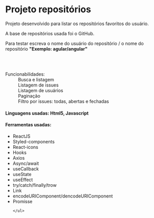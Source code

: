 <h1>Projeto repositórios </h1>

<div>
 
 <p>Projeto desenvolvido para listar os repositórios favoritos do usuário.</p>
 <p>A base de repositórios usada foi o GitHub.</p>
 <p>Para testar escreva o nome do usuário do repositório / o nome do repositório 
  <strong>"Exemplo: agular/angular" </strong>
  </p>
  <br />  <br />
  <dl>
    <dt>Funcionabilidades:<dt>
  <dd>Busca e listagem</dd>
  <dd>Listagem de issues</dd>
  <dd>Listagem de usuários</dd>
  <dd>Paginação</dd>
  <dd>Filtro por issues: todas, abertas e fechadas</dd>
  <dl>
    
   <h4>Linguagens usadas: Html5, Javascript</h4>
   
   <h4>Ferramentas usadas:</h4>
    <ul>
	<li>ReactJS</li>
	<li>Styled-components</li>
	<li>React-icons</li>
	<li>Hooks</li>
	<li>Axios</li>
	<li>Async/await</li>
	<li>useCallback</li>
	<li>useState</li>
	<li>useEffect</li>
	<li>try/catch/finally/trow</li>
	<li>Link</li>
	<li>encodeURIComponent/dencodeURIComponent</li>
	<li>Promisse</li>
	
	</ul>

</div>
